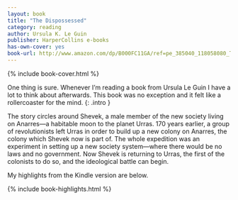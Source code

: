 ```yaml
---
layout: book
title: "The Dispossessed"
category: reading
author: Ursula K. Le Guin
publisher: HarperCollins e-books
has-own-cover: yes
book-url: http://www.amazon.com/dp/B000FC11GA/ref=pe_385040_118058080_TE_M1T1DP
---
```

{% include book-cover.html %}

One thing is sure. Whenever I’m reading a book from Ursula Le Guin I have a lot to think about afterwards. This book was no exception and it felt like a rollercoaster for the mind.
{: .intro }

The story circles around Shevek, a male member of the new society living on Anarres—a habitable moon to the planet Urras. 170 years earlier, a group of revolutionists left Urras in order to build up a new colony on Anarres, the colony which Shevek now is part of. The whole expedition was an experiment in setting up a new society system—where there would be no laws and no government. Now Shevek is returning to Urras, the first of the colonists to do so, and the ideological battle can begin.

My highlights from the Kindle version are below.

{% include book-highlights.html %}
